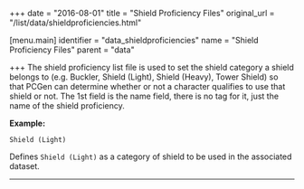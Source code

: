 +++
date = "2016-08-01"
title = "Shield Proficiency Files"
original_url = "/list/data/shieldproficiencies.html"

[menu.main]
    identifier = "data_shieldproficiencies"
    name = "Shield Proficiency Files"
    parent = "data"
    
+++
The shield proficiency list file is used to set the shield category a
shield belongs to (e.g. Buckler, Shield (Light), Shield (Heavy), Tower
Shield) so that PCGen can determine whether or not a character qualifies
to use that shield or not. The 1st field is the name field, there is no
tag for it, just the name of the shield proficiency.

**Example:**

`Shield (Light)`

Defines `Shield (Light)` as a category of shield to be used in the
associated dataset.

------------------------------------------------------------------------



